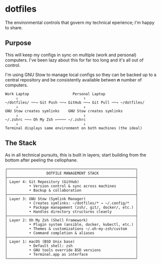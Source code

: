 # dotfiles

The environmental controls that govern my technical eperience; I'm happy to share.

## Purpose

This will keep my configs in sync on multiple (work and personal) computers. I've been lazy about this for far too long and it's all out of control.

I'm using GNU Stow to manage local configs so they can be backed up to a central repository and be consistently available betwen ***n*** number of computers.

```shell
Work Laptop                    Personal Laptop
     ↓                              ↑
~/dotfiles/ ──→ Git Push ──→ GitHub ──→ Git Pull ──→ ~/dotfiles/
     ↓                              ↓
GNU Stow creates symlinks    GNU Stow creates symlinks
     ↓                              ↓
~/.zshrc ──→ Oh My Zsh ←──── ~/.zshrc
     ↓                              ↓
Terminal displays same environment on both machines (the ideal)
```

## The Stack

As in all technical pursuits, this is built in layers; start building from the bottom after peeling the cellophane.

```shell
┌───────────────────────────────────────────────────────────┐
│                  DOTFILE MANAGEMENT STACK                 │
├───────────────────────────────────────────────────────────┤
│ Layer 4: Git Repository (GitHub)                          │
│          • Version control & sync across machines         │
│          • Backup & collaboration                         │
├───────────────────────────────────────────────────────────┤
│ Layer 3: GNU Stow (Symlink Manager)                       │
│          • Creates symlinks: ~/dotfiles/* → ~/.config/*   │
│          • Package management (zsh/, git/, docker/, etc.) │
│          • Handles directory structures cleanly           │
├───────────────────────────────────────────────────────────┤
│ Layer 2: Oh My Zsh (Shell Framework)                      │
│          • Plugin system (ansible, docker, kubectl, etc.) │
│          • Themes & customizations ~/.oh-my-zsh/custom    │
│          • Command completion & aliases                   │
├───────────────────────────────────────────────────────────┤
│ Layer 1: macOS (BSD Unix base)                            │
│          • Default shell: zsh                             │
│          • GNU tools override BSD versions                │
│          • Terminal.app as interface                      │
└───────────────────────────────────────────────────────────┘
```
